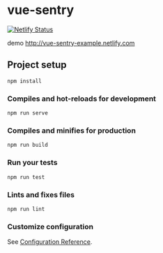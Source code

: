 # vue-sentry

[![Netlify Status](https://api.netlify.com/api/v1/badges/4c55a242-0bfa-434a-8362-2160ab75fdbe/deploy-status)](https://app.netlify.com/sites/friendly-rosalind-1fa4a2/deploys)

demo http://vue-sentry-example.netlify.com

## Project setup
```
npm install
```

### Compiles and hot-reloads for development
```
npm run serve
```

### Compiles and minifies for production
```
npm run build
```

### Run your tests
```
npm run test
```

### Lints and fixes files
```
npm run lint
```

### Customize configuration
See [Configuration Reference](https://cli.vuejs.org/config/).
